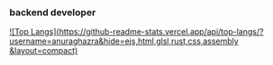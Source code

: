 ### backend developer
[![Top Langs](https://github-readme-stats.vercel.app/api/top-langs/?username=anuraghazra&hide=ejs,html,glsl,rust,css,assembly &layout=compact)](https://github.com/anuraghazra/github-readme-stats)
